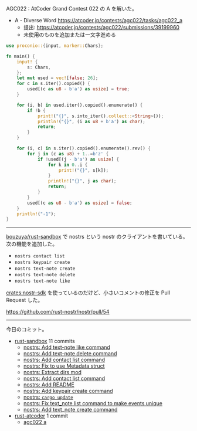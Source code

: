 AGC022 : AtCoder Grand Contest 022 の A を解いた。

- A - Diverse Word
  <https://atcoder.jp/contests/agc022/tasks/agc022_a>
  - 提出: <https://atcoder.jp/contests/agc022/submissions/39199960>
  - 未使用のものを追加または一文字進める

```rust
use proconio::{input, marker::Chars};

fn main() {
    input! {
        s: Chars,
    };
    let mut used = vec![false; 26];
    for c in s.iter().copied() {
        used[(c as u8 - b'a') as usize] = true;
    }

    for (i, b) in used.iter().copied().enumerate() {
        if !b {
            print!("{}", s.into_iter().collect::<String>());
            println!("{}", (i as u8 + b'a') as char);
            return;
        }
    }

    for (i, c) in s.iter().copied().enumerate().rev() {
        for j in (c as u8) + 1..=b'z' {
            if !used[(j - b'a') as usize] {
                for k in 0..i {
                    print!("{}", s[k]);
                }
                println!("{}", j as char);
                return;
            }
        }
        used[(c as u8 - b'a') as usize] = false;
    }
    println!("-1");
}
```

---

[bouzuya/rust-sandbox] で nostrs という nostr のクライアントを書いている。次の機能を追加した。

- `nostrs contact list`
- `nostrs keypair create`
- `nostrs text-note create`
- `nostrs text-note delete`
- `nostrs text-note like`

[crates:nostr-sdk] を使っているのだけど、小さいコメントの修正を Pull Request した。

<https://github.com/rust-nostr/nostr/pull/54>

---

今日のコミット。

- [rust-sandbox](https://github.com/bouzuya/rust-sandbox) 11 commits
  - [nostrs: Add text-note like command](https://github.com/bouzuya/rust-sandbox/commit/bd2f39da3504da0bfcef7021338326511e8e3ba3)
  - [nostrs: Add text-note delete command](https://github.com/bouzuya/rust-sandbox/commit/678fb7aec368fc007c1eb3fface093d1b4561432)
  - [nostrs: Add contact list command](https://github.com/bouzuya/rust-sandbox/commit/308891c9406038f1d7108e5a8a0c2a8beade5fa1)
  - [nostrs: Fix to use Metadata struct](https://github.com/bouzuya/rust-sandbox/commit/744968d723c69e46f0980bc13601993f5fdd84a8)
  - [nostrs: Extract dirs mod](https://github.com/bouzuya/rust-sandbox/commit/05003a02297c9d18d8db7c40409721b4fb4b783d)
  - [nostrs: Add contact list command](https://github.com/bouzuya/rust-sandbox/commit/8ef6d50e45e4e9d2212936b9cf9605ba08a25488)
  - [nostrs: Add README](https://github.com/bouzuya/rust-sandbox/commit/94cf75d04d51c81ff1dea0f6b7d01532fc4c62df)
  - [nostrs: Add keypair create command](https://github.com/bouzuya/rust-sandbox/commit/37f93908bf352eabb500a1b218b106e4beebd05b)
  - [nostrs: `cargo update`](https://github.com/bouzuya/rust-sandbox/commit/0337752060d6ca4d5a2c7956181e6eb93f85a4fb)
  - [nostrs: Fix text_note list command to make events unique](https://github.com/bouzuya/rust-sandbox/commit/ddc07aaf904479d4de3ad877116878e7a53676b7)
  - [nostrs: Add text_note create command](https://github.com/bouzuya/rust-sandbox/commit/eda19cdc7e7e9f39dcdad432d0e5ddcf6487ecab)
- [rust-atcoder](https://github.com/bouzuya/rust-atcoder) 1 commit
  - [agc022 a](https://github.com/bouzuya/rust-atcoder/commit/6126aeedcf8126f0a7a0f38f2fc7359d3df731f8)

[bouzuya/rust-sandbox]: https://github.com/bouzuya/rust-sandbox
[crates:nostr-sdk]: https://crates.io/crates/nostr-sdk
